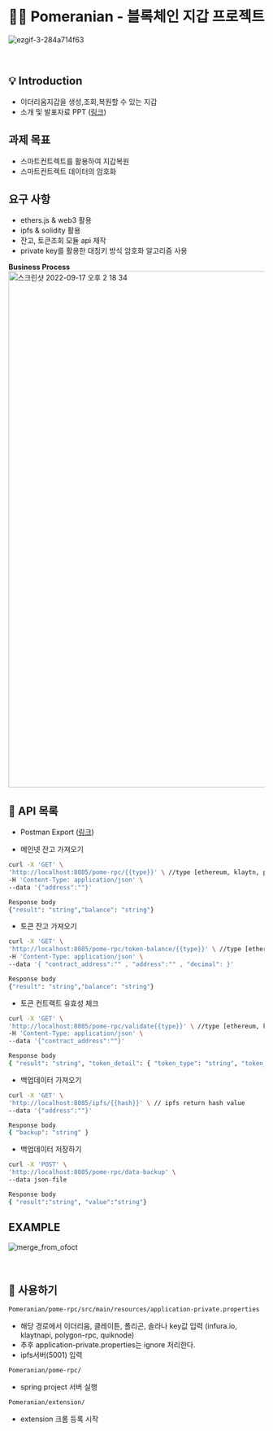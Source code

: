 # 🙋‍♂️ Pomeranian - 블록체인 지갑 프로젝트
![ezgif-3-284a714f63](https://user-images.githubusercontent.com/58019931/190843731-7253d688-1ec9-4be1-811a-aa0b33832107.gif)

<br>

## 💡 Introduction
- 이더리움지갑을 생성,조회,복원할 수 있는 지갑
- 소개 및 발표자료 PPT ([링크](https://github.com/tyrannojung/Pomeranian/blob/main/ppt.pdf))

## 과제 목표

- 스마트컨트렉트를 활용하여 지갑복원
- 스마트컨트렉트 데이터의 암호화

## 요구 사항

- ethers.js & web3 활용
- ipfs & solidity 활용
- 잔고, 토큰조회 모듈 api 제작
- private key를 활용한 대칭키 방식 암호화 알고리즘 사용
 
**Business Process**
<img width="1016" alt="스크린샷 2022-09-17 오후 2 18 34" src="https://user-images.githubusercontent.com/58019931/190841750-0c226cdd-7aa3-4abb-b6f2-f914d3c5c382.png">
<br>

## 🔖 API 목록

- Postman Export ([링크](https://github.com/tyrannojung/Pomeranian/blob/main/postman.json)) 

- 메인넷 잔고 가져오기
```bash
curl -X 'GET' \
'http://localhost:8085/pome-rpc/{{type}}' \ //type [ethereum, klaytn, polygon, solana]
-H 'Content-Type: application/json' \
--data '{"address":""}'

Response body
{"result": "string","balance": "string"}
```


- 토큰 잔고 가져오기
```bash
curl -X 'GET' \
'http://localhost:8085/pome-rpc/token-balance/{{type}}' \ //type [ethereum, klaytn, polygon, solana]
-H 'Content-Type: application/json' \
--data '{ "contract_address":"" , "address":"" , "decimal": }'

Response body
{"result": "string","balance": "string"}
```


- 토큰 컨트랙트 유효성 체크
```bash
curl -X 'GET' \
'http://localhost:8085/pome-rpc/validate{{type}}' \ //type [ethereum, klaytn, polygon, solana]
-H 'Content-Type: application/json' \
--data '{"contract_address":""}'

Response body
{ "result": "string", "token_detail": { "token_type": "string", "token_contract": "string", "token_img": "string", "token_symbol": "string", "token_decimals": int, "token_volume": int } }
```


- 백업데이터 가져오기
```bash
curl -X 'GET' \
'http://localhost:8085/ipfs/{{hash}}' \ // ipfs return hash value
--data '{"address":""}'

Response body
{ "backup": "string" }
```



- 백업데이터 저장하기
```bash
curl -X 'POST' \
'http://localhost:8085/pome-rpc/data-backup' \
--data json-file

Response body
{ "result":"string", "value":"string"}
```

## EXAMPLE
![merge_from_ofoct](https://user-images.githubusercontent.com/58019931/190841578-323e40b0-29a7-4258-905b-c130f8675859.jpg)




<br>

## 🔖 사용하기

```bash
Pomeranian/pome-rpc/src/main/resources/application-private.properties
```
- 해당 경로에서 이더리움, 클레이튼, 폴리곤, 솔라나 key값 입력 (infura.io, klaytnapi, polygon-rpc, quiknode)
- 추후 application-private.properties는 ignore 처리한다.
- ipfs서버(5001) 입력
```bash
Pomeranian/pome-rpc/
```
- spring project 서버 실행
```bash
Pomeranian/extension/
```
- extension 크롬 등록 시작
 
